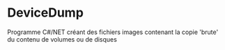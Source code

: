 # DeviceDump

Programme C#/NET créant des fichiers images contenant la copie 'brute'
du contenu de volumes ou de disques
